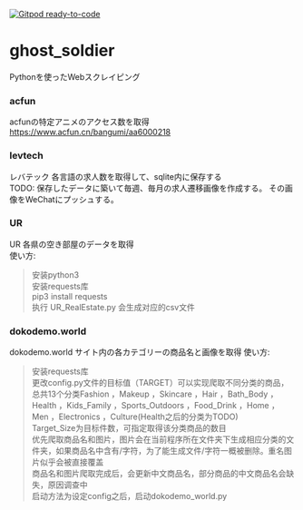 [![Gitpod ready-to-code](https://img.shields.io/badge/Gitpod-ready--to--code-blue?logo=gitpod)](https://gitpod.io/#https://github.com/paigupai/ghost_soldier)

# ghost_soldier
Pythonを使ったWebスクレイピング
### acfun  
acfunの特定アニメのアクセス数を取得
https://www.acfun.cn/bangumi/aa6000218   
### levtech  
レバテック 各言語の求人数を取得して、sqlite内に保存する  
TODO: 保存したデータに築いて毎週、毎月の求人遷移画像を作成する。  その画像をWeChatにプッシュする。
### UR  
UR 各県の空き部屋のデータを取得  
使い方:
>安装python3  
>安装requests库  
>pip3 install requests  
>执行 UR_RealEstate.py 会生成对应的csv文件  
### dokodemo.world
dokodemo.world サイト内の各カテゴリーの商品名と画像を取得
使い方:
>安装requests库  
>更改config.py文件的目标值（TARGET）可以实现爬取不同分类的商品，总共13个分类Fashion
    ，Makeup
    ，Skincare
    ，Hair
    ，Bath_Body
    ，Health
    ，Kids_Family
    ，Sports_Outdoors
    ，Food_Drink
    ，Home
    ，Men
    ，Electronics
    ，Culture(Health之后的分类为TODO)  
>Target_Size为目标件数，可指定取得该分类商品的数目  
>优先爬取商品名和图片，图片会在当前程序所在文件夹下生成相应分类的文件夹，如果商品名中含有/字符，为了能生成文件/字符一概被删除。重名图片似乎会被直接覆盖  
>商品名和图片爬取完成后，会更新中文商品名，部分商品的中文商品名会缺失，原因调查中  
>启动方法为设定config之后，启动dokodemo_world.py
